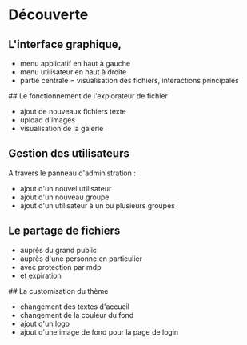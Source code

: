 # Découverte

## L'interface graphique,

- menu applicatif en haut à gauche
- menu utilisateur en haut à droite
- partie centrale = visualisation des fichiers, interactions principales


## Le fonctionnement de l'explorateur de fichier

- ajout de nouveaux fichiers texte
- upload d'images
- visualisation de la galerie

## Gestion des utilisateurs

A travers le panneau d'administration :

- ajout d'un nouvel utilisateur
- ajout d'un nouveau groupe
- ajout d'un utilisateur à un ou plusieurs groupes

## Le partage de fichiers

- auprès du grand public
- auprès d'une personne en particulier
- avec protection par mdp
- et expiration

## La customisation du thème

- changement des textes d'accueil
- changement de la couleur du fond
- ajout d'un logo
- ajout d'une image de fond pour la page de login